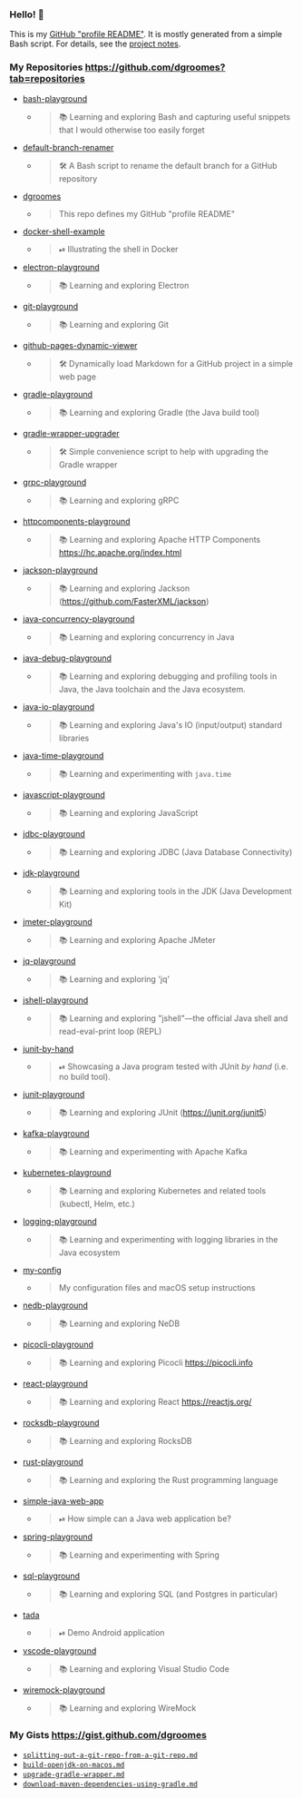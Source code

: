 ### Hello! 👋

This is my [GitHub "profile README"](https://docs.github.com/en/free-pro-team@latest/github/setting-up-and-managing-your-github-profile/managing-your-profile-readme).
It is mostly generated from a simple Bash script. For details, see the [project notes](https://github.com/dgroomes/dgroomes/blob/main/README-2.md).

### My Repositories <https://github.com/dgroomes?tab=repositories>

* [bash-playground](https://github.com/dgroomes/bash-playground)
  * > 📚 Learning and exploring Bash and capturing useful snippets that I would otherwise too easily forget
* [default-branch-renamer](https://github.com/dgroomes/default-branch-renamer)
  * > 🛠 A Bash script to rename the default branch for a GitHub repository
* [dgroomes](https://github.com/dgroomes/dgroomes)
  * > This repo defines my GitHub "profile README"
* [docker-shell-example](https://github.com/dgroomes/docker-shell-example)
  * > ⏯ Illustrating the shell in Docker
* [electron-playground](https://github.com/dgroomes/electron-playground)
  * > 📚 Learning and exploring Electron
* [git-playground](https://github.com/dgroomes/git-playground)
  * > 📚 Learning and exploring Git
* [github-pages-dynamic-viewer](https://github.com/dgroomes/github-pages-dynamic-viewer)
  * > 🛠 Dynamically load Markdown for a GitHub project in a simple web page
* [gradle-playground](https://github.com/dgroomes/gradle-playground)
  * > 📚 Learning and exploring Gradle (the Java build tool)
* [gradle-wrapper-upgrader](https://github.com/dgroomes/gradle-wrapper-upgrader)
  * > 🛠 Simple convenience script to help with upgrading the Gradle wrapper
* [grpc-playground](https://github.com/dgroomes/grpc-playground)
  * > 📚 Learning and exploring gRPC
* [httpcomponents-playground](https://github.com/dgroomes/httpcomponents-playground)
  * > 📚 Learning and exploring Apache HTTP Components https://hc.apache.org/index.html
* [jackson-playground](https://github.com/dgroomes/jackson-playground)
  * > 📚 Learning and exploring Jackson (https://github.com/FasterXML/jackson)
* [java-concurrency-playground](https://github.com/dgroomes/java-concurrency-playground)
  * > 📚 Learning and exploring concurrency in Java
* [java-debug-playground](https://github.com/dgroomes/java-debug-playground)
  * > 📚 Learning and exploring debugging and profiling tools in Java, the Java toolchain and the Java ecosystem.
* [java-io-playground](https://github.com/dgroomes/java-io-playground)
  * > 📚 Learning and exploring Java's IO (input/output) standard libraries
* [java-time-playground](https://github.com/dgroomes/java-time-playground)
  * > 📚 Learning and experimenting with `java.time`
* [javascript-playground](https://github.com/dgroomes/javascript-playground)
  * > 📚 Learning and exploring JavaScript
* [jdbc-playground](https://github.com/dgroomes/jdbc-playground)
  * > 📚 Learning and exploring JDBC (Java Database Connectivity)
* [jdk-playground](https://github.com/dgroomes/jdk-playground)
  * > 📚 Learning and exploring tools in the JDK (Java Development Kit)
* [jmeter-playground](https://github.com/dgroomes/jmeter-playground)
  * > 📚 Learning and exploring Apache JMeter
* [jq-playground](https://github.com/dgroomes/jq-playground)
  * > 📚 Learning and exploring 'jq'
* [jshell-playground](https://github.com/dgroomes/jshell-playground)
  * > 📚 Learning and exploring "jshell"—the official Java shell and read-eval-print loop (REPL)
* [junit-by-hand](https://github.com/dgroomes/junit-by-hand)
  * > ⏯ Showcasing a Java program tested with JUnit *by hand* (i.e. no build tool).
* [junit-playground](https://github.com/dgroomes/junit-playground)
  * > 📚 Learning and exploring JUnit (https://junit.org/junit5)
* [kafka-playground](https://github.com/dgroomes/kafka-playground)
  * > 📚 Learning and experimenting with Apache Kafka
* [kubernetes-playground](https://github.com/dgroomes/kubernetes-playground)
  * > 📚 Learning and exploring Kubernetes and related tools (kubectl, Helm, etc.)
* [logging-playground](https://github.com/dgroomes/logging-playground)
  * > 📚 Learning and experimenting with logging libraries in the Java ecosystem
* [my-config](https://github.com/dgroomes/my-config)
  * > My configuration files and macOS setup instructions
* [nedb-playground](https://github.com/dgroomes/nedb-playground)
  * > 📚 Learning and exploring NeDB
* [picocli-playground](https://github.com/dgroomes/picocli-playground)
  * > 📚  Learning and exploring Picocli https://picocli.info
* [react-playground](https://github.com/dgroomes/react-playground)
  * > 📚 Learning and exploring React https://reactjs.org/
* [rocksdb-playground](https://github.com/dgroomes/rocksdb-playground)
  * > 📚 Learning and exploring RocksDB
* [rust-playground](https://github.com/dgroomes/rust-playground)
  * > 📚 Learning and exploring the Rust programming language
* [simple-java-web-app](https://github.com/dgroomes/simple-java-web-app)
  * > ⏯ How simple can a Java web application be?
* [spring-playground](https://github.com/dgroomes/spring-playground)
  * > 📚 Learning and experimenting with Spring
* [sql-playground](https://github.com/dgroomes/sql-playground)
  * > 📚 Learning and exploring SQL (and Postgres in particular)
* [tada](https://github.com/dgroomes/tada)
  * > ⏯ Demo Android application
* [vscode-playground](https://github.com/dgroomes/vscode-playground)
  * > 📚 Learning and exploring Visual Studio Code
* [wiremock-playground](https://github.com/dgroomes/wiremock-playground)
  * > 📚 Learning and exploring WireMock

### My Gists <https://gist.github.com/dgroomes>

* [`splitting-out-a-git-repo-from-a-git-repo.md`](https://gist.github.com/d174cc33ea7786736e2b62afdfb602ab)
* [`build-openjdk-on-macos.md`](https://gist.github.com/3af073b71c2c34581a155af9daa86564)
* [`upgrade-gradle-wrapper.md`](https://gist.github.com/3bfe7f24670e74ee814a7f8e3956cce6)
* [`download-maven-dependencies-using-gradle.md`](https://gist.github.com/94f1032ec330ef7f1d9eaf6fa9dff597)
